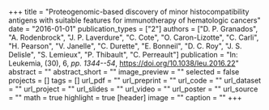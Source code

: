 +++
title = "Proteogenomic-based discovery of minor histocompatibility antigens with suitable features for immunotherapy of hematologic cancers"
date = "2016-01-01"
publication_types = ["2"]
authors = ["D. P. Granados", "A. Rodenbrock", "J. P. Laverdure", "C. Cote", "O. Caron-Lizotte", "C. Carli", "H. Pearson", "V. Janelle", "C. Durette", "E. Bonneil", "D. C. Roy", "J. S. Delisle", "S. Lemieux", "P. Thibault", "C. Perreault"]
publication = "In: Leukemia, (30), 6, _pp. 1344--54_, https://doi.org/10.1038/leu.2016.22"
abstract = ""
abstract_short = ""
image_preview = ""
selected = false
projects = []
tags = []
url_pdf = ""
url_preprint = ""
url_code = ""
url_dataset = ""
url_project = ""
url_slides = ""
url_video = ""
url_poster = ""
url_source = ""
math = true
highlight = true
[header]
image = ""
caption = ""
+++
